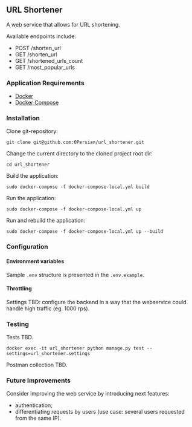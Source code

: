## URL Shortener

A web service that allows for URL shortening.

Available endpoints include:

- POST /shorten_url
- GET /shorten_url 
- GET /shortened_urls_count
- GET /most_popular_urls

### Application Requirements

* [Docker](https://docs.docker.com/get-docker/)
* [Docker Compose](https://docs.docker.com/compose/install/)

### Installation

Clone git-repository:
```
git clone git@github.com:OPersian/url_shortener.git
```

Change the current directory to the cloned project root dir:
```
cd url_shortener
```

Build the application:
```
sudo docker-compose -f docker-compose-local.yml build
```

Run the application:
```
sudo docker-compose -f docker-compose-local.yml up
```

Run and rebuild the application:
```
sudo docker-compose -f docker-compose-local.yml up --build
```

### Configuration

#### Environment variables

Sample `.env` structure is presented in the `.env.example`.

#### Throttling

Settings TBD: configure the backend in a way that the webservice could handle high traffic (eg. 1000 rps).

### Testing

Tests TBD.

```
docker exec -it url_shortener python manage.py test --settings=url_shortener.settings
```

Postman collection TBD.

### Future Improvements

Consider improving the web service by introducing next features:

- authentication;
- differentiating requests by users (use case: several users requested from the same IP).

